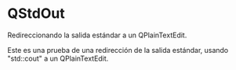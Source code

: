 # QStdOut
Redireccionando la salida estándar a un QPlainTextEdit.

Este es una prueba de una redirección de la salida estándar, usando "std::cout" a un QPlainTextEdit.
